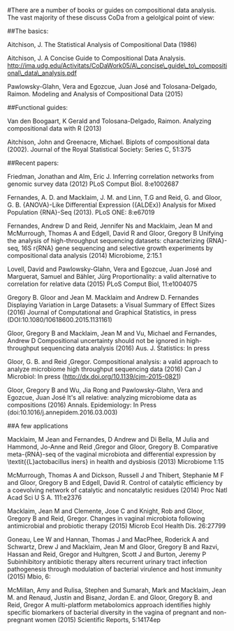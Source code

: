 #There are a number of books or guides on compositional data analysis. The vast majority of these discuss CoDa from a gelolgical point of view:

##The basics:

Aitchison, J. The Statistical Analysis of Compositional Data (1986)

Aitchison, J. A Concise Guide to Compositional Data Analysis. http://ima.udg.edu/Activitats/CoDaWork05/A\_concise\_guide\_to\_compositional\_data\_analysis.pdf

Pawlowsky-Glahn, Vera and Egozcue, Juan José and Tolosana-Delgado, Raimon. Modeling and Analysis of Compositional Data (2015)

##Functional guides:

Van den Boogaart, K Gerald and Tolosana-Delgado, Raimon. Analyzing compositional data with R (2013)

Aitchison, John and Greenacre, Michael. Biplots of compositional data (2002). Journal of the Royal Statistical Society: Series C, 51:375

##Recent papers:

Friedman, Jonathan and Alm, Eric J. Inferring correlation networks from genomic survey data (2012)
PLoS Comput Biol. 8:e1002687

Fernandes, A. D. and Macklaim, J. M. and Linn, T.G and Reid, G. and Gloor, G. B.
{ANOVA}-Like Differential Expression ({ALDEx}) Analysis for Mixed Population {RNA}-Seq (2013). PLoS ONE: 8:e67019

Fernandes, Andrew D and Reid, Jennifer Ns and Macklaim, Jean M and McMurrough, Thomas A and Edgell, David R and Gloor, Gregory B
Unifying the analysis of high-throughput sequencing datasets: characterizing {RNA}-seq, 16S r{RNA} gene sequencing and selective growth experiments by compositional data analysis (2014)
Microbiome, 2:15.1

Lovell, David and Pawlowsky-Glahn, Vera and Egozcue, Juan José and Marguerat, Samuel and Bähler, Jürg
Proportionality: a valid alternative to correlation for relative data (2015)
PLoS Comput Biol, 11:e1004075

Gregory B. Gloor and Jean M. Macklaim and Andrew D. Fernandes
Displaying Variation in Large Datasets: a Visual Summary of Effect Sizes (2016)
Journal of Computational and Graphical Statistics, in press (DOI:10.1080/10618600.2015.1131161)

Gloor, Gregory B and Macklaim, Jean M and Vu, Michael and Fernandes, Andrew D
Compositional uncertainty should not be ignored in high-throughput sequencing data analysis (2016)
Aus. J. Statistics: In press

Gloor, G. B. and Reid ,Gregor. Compositional analysis: a valid approach to analyze microbiome high throughput sequencing data (2016)
Can J Microbiol: In press (http://dx.doi.org/10.1139/cjm-2015-0821)

Gloor, Gregory B and Wu, Jia Rong and Pawlowsky-Glahn, Vera and Egozcue, Juan José
It's all relative: analyzing microbiome data as compositions (2016)
Annals. Epidemiology: In Press (doi:10.1016/j.annepidem.2016.03.003)

##A few applications

Macklaim, M Jean and Fernandes, D Andrew and Di Bella, M Julia and Hammond, Jo-Anne and Reid ,Gregor and Gloor, Gregory B.
Comparative meta-{RNA}-seq of the vaginal microbiota and differential expression by \textit{{L}actobacillus iners} in health and dysbiosis (2013)
Microbiome 1:15

McMurrough, Thomas A and Dickson, Russell J and Thibert, Stephanie M F and Gloor, Gregory B and Edgell, David R. Control of catalytic efficiency by a coevolving network of catalytic and noncatalytic residues (2014)
Proc Natl Acad Sci U S A. 111:e2376

Macklaim, Jean M and Clemente, Jose C and Knight, Rob and Gloor, Gregory B and Reid, Gregor.
Changes in vaginal microbiota following antimicrobial and probiotic therapy (2015)
Microb Ecol Health Dis. 26:27799

Goneau, Lee W and Hannan, Thomas J and MacPhee, Roderick A and Schwartz, Drew J and Macklaim, Jean M and Gloor, Gregory B and Razvi, Hassan and Reid, Gregor and Hultgren, Scott J and Burton, Jeremy P
Subinhibitory antibiotic therapy alters recurrent urinary tract infection pathogenesis through modulation of bacterial virulence and host immunity (2015)
Mbio, 6:

McMillan, Amy and Rulisa, Stephen and Sumarah, Mark and Macklaim, Jean M. and Renaud, Justin and Bisanz, Jordan E. and Gloor, Gregory B. and Reid, Gregor
A multi-platform metabolomics approach identifies highly specific biomarkers of bacterial diversity in the vagina of pregnant and non-pregnant women (2015)
Scientific Reports, 5:14174ep









